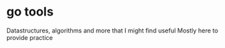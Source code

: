 # go tools

Datastructures, algorithms and more that I might find useful
Mostly here to provide practice